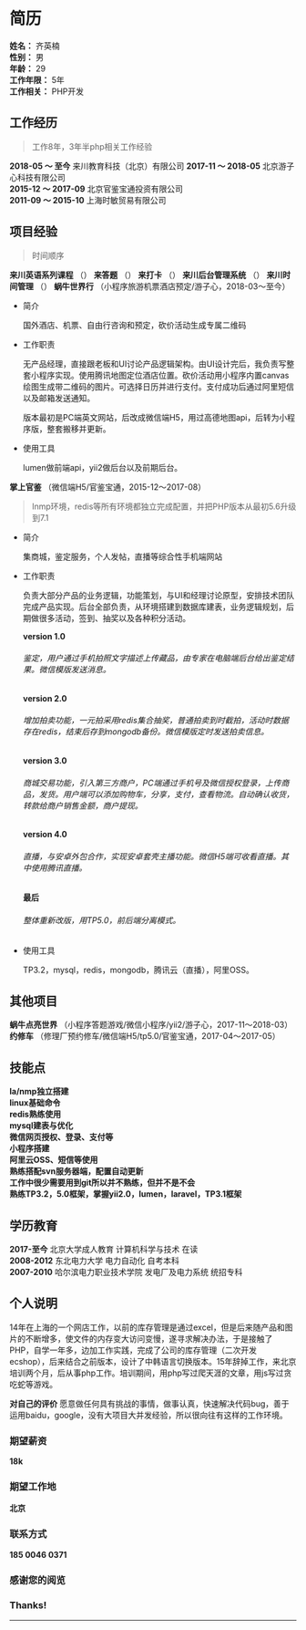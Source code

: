 # 简历
**姓名：** 齐英楠  
**性别：** 男  
**年龄：** 29  
**工作年限：** 5年  
**工作相关：** PHP开发


## 工作经历
> 工作8年，3年半php相关工作经验

**2018-05 ～ 至今** 来川教育科技（北京）有限公司
**2017-11 ～ 2018-05** 北京游子心科技有限公司  
**2015-12 ～ 2017-09** 北京官鉴宝通投资有限公司  
**2011-09 ～ 2015-10** 上海时敏贸易有限公司  

## 项目经验        
> 时间顺序

**来川英语系列课程** （）
**来答题** （）
**来打卡** （）
**来川后台管理系统** （）
**来川时间管理** （）
**蜗牛世界行** （小程序旅游机票酒店预定/游子心，2018-03～至今）  
 
* 简介  

	国外酒店、机票、自由行咨询和预定，砍价活动生成专属二维码

* 工作职责

	无产品经理，直接跟老板和UI讨论产品逻辑架构。由UI设计完后，我负责写整套小程序实现。使用腾讯地图定位酒店位置。砍价活动用小程序内置canvas绘图生成带二维码的图片。可选择日历并进行支付。支付成功后通过阿里短信以及邮箱发送通知。
	
	版本最初是PC端英文网站，后改成微信端H5，用过高德地图api，后转为小程序版，整套搬移并更新。

* 使用工具  

	lumen做前端api，yii2做后台以及前期后台。



**掌上官鉴** （微信端H5/官鉴宝通，2015-12～2017-08） 
> lnmp环境，redis等所有环境都独立完成配置，并把PHP版本从最初5.6升级到7.1 

* 简介  

	集商城，鉴定服务，个人发帖，直播等综合性手机端网站

* 工作职责  

	负责大部分产品的业务逻辑，功能策划，与UI和经理讨论原型，安排技术团队完成产品实现。后台全部负责，从环境搭建到数据库建表，业务逻辑规划，后期做很多活动，签到、抽奖以及各种积分活动。

	**version 1.0**
	
	###### 鉴定，用户通过手机拍照文字描述上传藏品，由专家在电脑端后台给出鉴定结果。微信模版发送消息。

	**version 2.0**

	###### 增加拍卖功能，一元拍采用redis集合抽奖，普通拍卖到时截拍，活动时数据存在redis，结束后存到mongodb备份。微信模版定时发送拍卖信息。

	**version 3.0**

	###### 商城交易功能，引入第三方商户，PC端通过手机号及微信授权登录，上传商品，发货。用户端可以添加购物车，分享，支付，查看物流。自动确认收货，转款给商户销售金额，商户提现。

	**version 4.0**

	###### 直播，与安卓外包合作，实现安卓套壳主播功能。微信H5端可收看直播。其中使用腾讯直播。
	**最后**

	###### 整体重新改版，用TP5.0，前后端分离模式。

* 使用工具  

	TP3.2，mysql，redis，mongodb，腾讯云（直播），阿里OSS。
## 其他项目
**蜗牛点亮世界** （小程序答题游戏/微信小程序/yii2/游子心，2017-11～2018-03）  
**约修车** （修理厂预约修车/微信端H5/tp5.0/官鉴宝通，2017-04～2017-05）  

## 技能点

**la/nmp独立搭建**  
**linux基础命令**  
**redis熟练使用**  
**mysql建表与优化**  
**微信网页授权、登录、支付等**  
**小程序搭建**  
**阿里云OSS、短信等使用**  
**熟练搭配svn服务器端，配置自动更新**  
**工作中很少需要用到git所以并不熟练，但并不是不会**  
**熟练TP3.2，5.0框架，掌握yii2.0，lumen，laravel，TP3.1框架**  

## 学历教育

**2017-至今** 北京大学成人教育 计算机科学与技术 在读  
**2008-2012** 东北电力大学 电力自动化 自考本科  
**2007-2010** 哈尔滨电力职业技术学院 发电厂及电力系统 统招专科

## 个人说明

14年在上海的一个网店工作，以前的库存管理是通过excel，但是后来随产品和图片的不断增多，使文件的内存变大访问变慢，遂寻求解决办法，于是接触了PHP，自学一年多，边加工作实践，完成了公司的库存管理（二次开发ecshop），后来结合之前版本，设计了中韩语言切换版本。15年辞掉工作，来北京培训两个月，后从事php工作。培训期间，用php写过爬天涯的文章，用js写过贪吃蛇等游戏。

**对自己的评价** 
愿意做任何具有挑战的事情，做事认真，快速解决代码bug，善于运用baidu，google，没有大项目大并发经验，所以很向往有这样的工作环境。

### 期望薪资
**18k**

### 期望工作地
**北京**

### 联系方式
**185 0046 0371**


### 感谢您的阅览
### Thanks!
***
